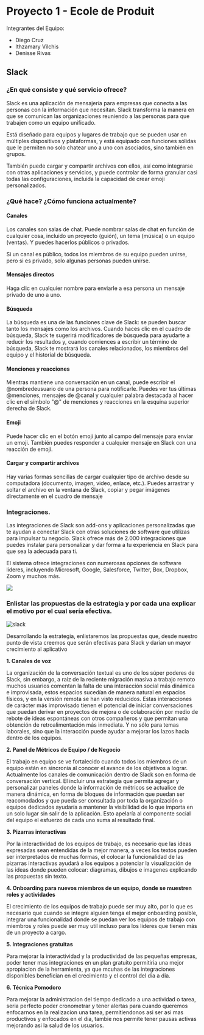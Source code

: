# Proyecto 1 - Ecole de Produit
Integrantes del Equipo:
- Diego Cruz
- Ithzamary Vilchis
- Denisse Rivas

## Slack 
### ¿En qué consiste y qué servicio ofrece?
Slack es una aplicación de mensajería para empresas que conecta a las personas con la información que necesitan. Slack transforma la manera en que se comunican las organizaciones reuniendo a las personas para que trabajen como un equipo unificado.

Está diseñado para equipos y lugares de trabajo que se pueden usar en múltiples dispositivos y plataformas, y está equipado con funciones sólidas que le permiten no solo chatear uno a uno con asociados, sino también en grupos.

También puede cargar y compartir archivos con ellos, así como integrarse con otras aplicaciones y servicios, y puede controlar de forma granular casi todas las configuraciones, incluida la capacidad de crear emoji personalizados.

### ¿Qué hace? ¿Cómo funciona actualmente?

#### Canales
Los canales son salas de chat. Puede nombrar salas de chat en función de cualquier cosa, incluido un proyecto (guión), un tema (música) o un equipo (ventas). Y puedes hacerlos públicos o privados.

Si un canal es público, todos los miembros de su equipo pueden unirse, pero si es privado, solo algunas personas pueden unirse.

#### Mensajes directos
Haga clic en cualquier nombre para enviarle a esa persona un mensaje privado de uno a uno.

#### Búsqueda
La búsqueda es una de las funciones clave de Slack: se pueden buscar tanto los mensajes como los archivos. Cuando haces clic en el cuadro de búsqueda, Slack te sugerirá modificadores de búsqueda para ayudarte a reducir los resultados y, cuando comiences a escribir un término de búsqueda, Slack te mostrará los canales relacionados, los miembros del equipo y el historial de búsqueda.

#### Menciones y reacciones
Mientras mantiene una conversación en un canal, puede escribir el @nombredeusuario de una persona para notificarle. Puedes ver tus últimas @menciones, mensajes de @canal y cualquier palabra destacada al hacer clic en el símbolo "@" de menciones y reacciones en la esquina superior derecha de Slack.

#### Emoji
Puede hacer clic en el botón emoji junto al campo del mensaje para enviar un emoji. También puedes responder a cualquier mensaje en Slack con una reacción de emoji. 

#### Cargar y compartir archivos
Hay varias formas sencillas de cargar cualquier tipo de archivo desde su computadora (documento, imagen, video, enlace, etc.). Puedes arrastrar y soltar el archivo en la ventana de Slack, copiar y pegar imágenes directamente en el cuadro de mensaje

### Integraciones.
Las integraciones de Slack son add-ons y aplicaciones personalizadas que te ayudan a conectar Slack con otras soluciones de software que utilizas para impulsar tu negocio.
Slack ofrece más de 2.000 integraciones que puedes instalar para personalizar y dar forma a tu experiencia en Slack para que sea la adecuada para ti.

El sistema ofrece integraciones con numerosas opciones de software líderes, incluyendo Microsoft, Google, Salesforce, Twitter, Box, Dropbox, Zoom y muchos más.

<img src="https://kinsta.com/wp-content/uploads/2021/01/pasted-image-0-5.png"/>

### Enlistar las propuestas de la estrategia y por cada una explicar el motivo por el cual sería efectiva.

<img src="https://i.ibb.co/nLfDv9r/slack.png" alt="slack">

Desarrollando la estrategia, enlistaremos las propuestas que, desde nuestro punto de vista creemos que serán efectivas para Slack y darían un mayor crecimiento al aplicativo

**1. Canales de voz**

La organización de la conversación textual es uno de los súper poderes de Slack, sin embargo, a raíz de la reciente migración masiva a trabajo remoto muchos usuarios comentan la falta de una interacción social más dinámica e improvisada, estos espacios sucedían de manera natural en espacios físicos, y en la versión remota se han visto reducidos.
Estas interacciones de carácter más improvisado tienen el potencial de iniciar conversaciones que puedan derivar en proyectos de mejora o de colaboración por medio de rebote de ideas espontáneas con otros compañeros y que permitan una obtención de retroalimentación más inmediata. Y no sólo para temas laborales, sino que la interacción puede ayudar a mejorar los lazos hacia dentro de los equipos.


**2. Panel de Métricos de Equipo / de Negocio**

El trabajo en equipo se ve fortalecido cuando todos los miembros de un equipo están en sincronía al conocer el avance de los objetivos a lograr.
Actualmente los canales de comunicación dentro de Slack son en forma de conversación vertical. El incluir una estrategia que permita agregar y personalizar paneles donde la información de métricos se actualice de manera dinámica, en forma de bloques de información que puedan ser reacomodados y que pueda ser consultada por toda la organización o equipos dedicados ayudaría a mantener la visibilidad de lo que importa en un solo lugar sin salir de la aplicación. Esto apelaría al componente social del equipo el esfuerzo de cada uno suma al resultado final.

**3. Pizarras interactivas**

Por la interactividad de los equipos de trabajo, es necesario que las ideas expresadas sean entendidas de la mejor manera, a veces los textos pueden ser interpretados de muchas formas, el colocar la funcionalidad de las pizarras interactivas ayudará a los equipos a potenciar la visualización de las ideas donde pueden colocar: diagramas, dibujos e imagenes explicando las propuestas sin texto.

**4. Onboarding para nuevos miembros de un equipo, donde se muestren roles y actividades**

El crecimiento de los equipos de trabajo puede ser muy alto, por lo que es necesario que cuando se integre alguien tenga el mejor onboarding posible, integrar una funcionalidad donde se puedan ver los equipos de trabajo con miembros y roles puede ser muy util incluso para los líderes que tienen más de un proyecto a cargo.

**5. Integraciones gratuitas**

Para mejorar la interactividad y la productividad de las pequeñas empresas, poder tener mas integraciones en un plan gratuito permitiria una mejor apropiacion de la herramienta, ya que mcuhas de las integraciones disponibles benefician en el crecimiento y el control del dia a dia.

**6. Técnica Pomodoro**

Para mejorar la administracion del tiempo dedicado a una actividad o tarea, seria perfecto poder cronometrar y tener alertas para cuando queremos enfocarnos en la realizacion una tarea, permitiendonos asi ser asi mas productivos y enfocados en el dia, tambie nos permite tener pausas activas mejorando asi la salud de los usuarios.
